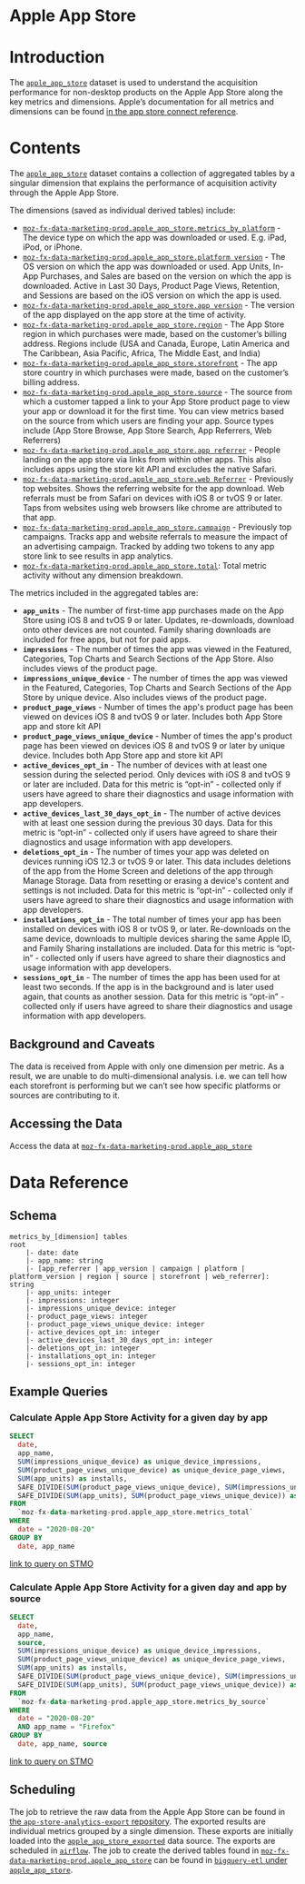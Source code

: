 
# Apple App Store
<!-- toc -->

# Introduction

The [`apple_app_store`](https://console.cloud.google.com/bigquery?project=moz-fx-data-marketing-prod&folder=&organizationId=&p=moz-fx-data-marketing-prod&d=apple_app_store&page=dataset) dataset is used to understand the acquisition performance for non-desktop products on the Apple App Store along the key metrics and dimensions. Apple’s documentation for all metrics and dimensions can be found [in the app store connect reference](https://help.apple.com/app-store-connect/#/itc21781223f).

# Contents
The [`apple_app_store`](https://console.cloud.google.com/bigquery?project=moz-fx-data-marketing-prod&folder=&organizationId=&p=moz-fx-data-marketing-prod&d=apple_app_store&page=dataset) dataset contains a collection of aggregated tables by a singular dimension that explains the performance of acquisition activity through the Apple App Store. 

The dimensions (saved as individual derived tables) include:

- [`moz-fx-data-marketing-prod.apple_app_store.metrics_by_platform`](https://console.cloud.google.com/bigquery?project=moz-fx-data-marketing-prod&p=moz-fx-data-marketing-prod&d=apple_app_store&t=metrics_by_platform&page=table) - The device type on which the app was downloaded or used. E.g. iPad, iPod, or iPhone.
- [`moz-fx-data-marketing-prod.apple_app_store.platform version`](https://console.cloud.google.com/bigquery?project=moz-fx-data-marketing-prod&p=moz-fx-data-marketing-prod&d=apple_app_store&t=metrics_by_platform_version&page=table) - The OS version on which the app was downloaded or used. App Units, In-App Purchases, and Sales are based on the version on which the app is downloaded. Active in Last 30 Days, Product Page Views, Retention, and Sessions are based on the iOS version on which the app is used.
- [`moz-fx-data-marketing-prod.apple_app_store.app version`](https://console.cloud.google.com/bigquery?project=moz-fx-data-marketing-prod&p=moz-fx-data-marketing-prod&d=apple_app_store&t=metrics_by_app_version&page=table) - The version of the app displayed on the app store at the time of activity.
- [`moz-fx-data-marketing-prod.apple_app_store.region`](https://console.cloud.google.com/bigquery?project=moz-fx-data-marketing-prod&p=moz-fx-data-marketing-prod&d=apple_app_store&t=metrics_by_region&page=table) - The App Store region in which purchases were made, based on the customer’s billing address. Regions include (USA and Canada, Europe, Latin America and The Caribbean, Asia Pacific, Africa, The Middle East, and India)
- [`moz-fx-data-marketing-prod.apple_app_store.storefront`](https://console.cloud.google.com/bigquery?project=moz-fx-data-marketing-prod&p=moz-fx-data-marketing-prod&d=apple_app_store&t=metrics_by_storefront&page=table) - The app store country in which purchases were made, based on the customer’s billing address.
- [`moz-fx-data-marketing-prod.apple_app_store.source`](https://console.cloud.google.com/bigquery?project=moz-fx-data-marketing-prod&p=moz-fx-data-marketing-prod&d=apple_app_store&t=metrics_by_source&page=table) - The source from which a customer tapped a link to your App Store product page to view your app or download it for the first time. You can view metrics based on the source from which users are finding your app. Source types include (App Store Browse, App Store Search, App Referrers, Web Referrers)
- [`moz-fx-data-marketing-prod.apple_app_store.app referrer`](https://console.cloud.google.com/bigquery?project=moz-fx-data-marketing-prod&p=moz-fx-data-marketing-prod&d=apple_app_store&t=metrics_by_app_referrer&page=table) - People landing on the app store via links from within other apps. This also includes apps using the store kit API and excludes the native Safari.
- [`moz-fx-data-marketing-prod.apple_app_store.web Referrer`](https://console.cloud.google.com/bigquery?project=moz-fx-data-marketing-prod&p=moz-fx-data-marketing-prod&d=apple_app_store&t=metrics_by_web_referrer&page=table) - Previously top websites. Shows the referring website for the app download. Web referrals must be from Safari on devices with iOS 8 or tvOS 9 or later. Taps from websites using web browsers like chrome are attributed to that app.
- [`moz-fx-data-marketing-prod.apple_app_store.campaign`](https://console.cloud.google.com/bigquery?project=moz-fx-data-marketing-prod&p=moz-fx-data-marketing-prod&d=apple_app_store&t=metrics_by_campaign&page=table) - Previously top campaigns. Tracks app and website referrals to measure the impact of an advertising campaign. Tracked by adding two tokens to any app store link to see results in app analytics.
- [`moz-fx-data-marketing-prod.apple_app_store.total`](https://console.cloud.google.com/bigquery?project=moz-fx-data-marketing-prod&p=moz-fx-data-marketing-prod&d=apple_app_store&t=metrics_total&page=table): Total metric activity without any dimension breakdown.

The metrics included in the aggregated tables are:
- **`app_units`** - The number of first-time app purchases made on the App Store using iOS 8 and tvOS 9 or later. Updates, re-downloads, download onto other devices are not counted. Family sharing downloads are included for free apps, but not for paid apps.
- **`impressions`** - The number of times the app was viewed in the Featured, Categories, Top Charts and Search Sections of the App Store. Also includes views of the product page.
- **`impressions_unique_device`** - The number of times the app was viewed in the Featured, Categories, Top Charts and Search Sections of the App Store by unique device. Also includes views of the product page.
- **`product_page_views`** - Number of times the app's product page has been viewed on devices iOS 8 and tvOS 9 or later. Includes both App Store app and store kit API
- **`product_page_views_unique_device`** - Number of times the app's product page has been viewed on devices iOS 8 and tvOS 9 or later by unique device. Includes both App Store app and store kit API
- **`active_devices_opt_in`** - The number of devices with at least one session during the selected period. Only devices with iOS 8 and tvOS 9 or later are included. Data for this metric is “opt-in” - collected only if users have agreed to share their diagnostics and usage information with app developers. 
- **`active_devices_last_30_days_opt_in`** - The number of active devices with at least one session during the previous 30 days.  Data for this metric is “opt-in” - collected only if users have agreed to share their diagnostics and usage information with app developers. 
- **`deletions_opt_in`** - The number of times your app was deleted on devices running iOS 12.3 or tvOS 9 or later. This data includes deletions of the app from the Home Screen and deletions of the app through Manage Storage. Data from resetting or erasing a device's content and settings is not included. Data for this metric is “opt-in” - collected only if users have agreed to share their diagnostics and usage information with app developers.
- **`installations_opt_in`** - The total number of times your app has been installed on devices with iOS 8 or tvOS 9, or later. Re-downloads on the same device, downloads to multiple devices sharing the same Apple ID, and Family Sharing installations are included. Data for this metric is “opt-in” - collected only if users have agreed to share their diagnostics and usage information with app developers.
- **`sessions_opt_in`** - The number of times the app has been used for at least two seconds. If the app is in the background and is later used again, that counts as another session. Data for this metric is “opt-in” - collected only if users have agreed to share their diagnostics and usage information with app developers.

## Background and Caveats

The data is received from Apple with only one dimension per metric. As a result, we are unable to do multi-dimensional analysis. i.e. we can tell how each storefront is performing but we can’t see how specific platforms or sources are contributing to it.

## Accessing the Data

Access the data at [`moz-fx-data-marketing-prod.apple_app_store`](https://console.cloud.google.com/bigquery?project=moz-fx-data-marketing-prod&folder=&organizationId=&p=moz-fx-data-marketing-prod&d=apple_app_store&page=dataset)

# Data Reference

## Schema

```
metrics_by_[dimension] tables
root
    |- date: date
    |- app_name: string
    |- [app_referrer | app_version | campaign | platform | platform_version | region | source | storefront | web_referrer]: string
    |- app_units: integer
    |- impressions: integer
    |- impressions_unique_device: integer
    |- product_page_views: integer
    |- product_page_views_unique_device: integer
    |- active_devices_opt_in: integer
    |- active_devices_last_30_days_opt_in: integer
    |- deletions_opt_in: integer
    |- installations_opt_in: integer
    |- sessions_opt_in: integer
```
## Example Queries

### Calculate Apple App Store Activity for a given day by app

```sql
SELECT
  date,
  app_name,
  SUM(impressions_unique_device) as unique_device_impressions,
  SUM(product_page_views_unique_device) as unique_device_page_views,
  SUM(app_units) as installs,
  SAFE_DIVIDE(SUM(product_page_views_unique_device), SUM(impressions_unique_device)) as unique_device_page_view_rate,
  SAFE_DIVIDE(SUM(app_units), SUM(product_page_views_unique_device)) as install_rate
FROM
  `moz-fx-data-marketing-prod.apple_app_store.metrics_total`
WHERE
  date = "2020-08-20"
GROUP BY
  date, app_name
  ```
[link to query on STMO](https://sql.telemetry.mozilla.org/queries/74291/source)

### Calculate Apple App Store Activity for a given day and app by source

```sql
SELECT
  date,
  app_name,
  source,
  SUM(impressions_unique_device) as unique_device_impressions,
  SUM(product_page_views_unique_device) as unique_device_page_views,
  SUM(app_units) as installs,
  SAFE_DIVIDE(SUM(product_page_views_unique_device), SUM(impressions_unique_device)) as unique_device_page_view_rate,
  SAFE_DIVIDE(SUM(app_units), SUM(product_page_views_unique_device)) as install_rate
FROM
  `moz-fx-data-marketing-prod.apple_app_store.metrics_by_source`
WHERE
  date = "2020-08-20"
  AND app_name = "Firefox"
GROUP BY
  date, app_name, source
```
[link to query on STMO](https://sql.telemetry.mozilla.org/queries/74290/source)

## Scheduling
The job to retrieve the raw data from the Apple App Store can be found in [the `app-store-analytics-export` repository](https://github.com/mozilla/app-store-analytics-export). The exported results are individual metrics grouped by a single dimension. These exports are initially loaded into the [`apple_app_store_exported`](https://console.cloud.google.com/bigquery?project=moz-fx-data-marketing-prod&p=moz-fx-data-marketing-prod&d=apple_app_store_exported&page=dataset) data source. The exports are scheduled in [`airflow`](https://github.com/mozilla/telemetry-airflow/blob/master/dags/app_store_analytics.py). The job to create the derived tables found in [`moz-fx-data-marketing-prod.apple_app_store`](https://console.cloud.google.com/bigquery?project=moz-fx-data-marketing-prod&p=moz-fx-data-marketing-prod&d=apple_app_store&page=dataset) can be found in [`bigquery-etl` under `apple_app_store`](https://github.com/mozilla/bigquery-etl/tree/master/sql/apple_app_store).
